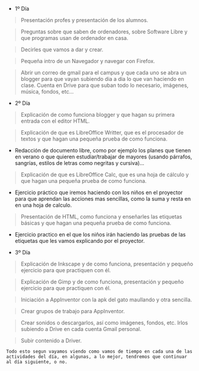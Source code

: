 * 1º Día 

> Presentación profes y presentación de los alumnos.

> Preguntas sobre que saben de ordenadores, sobre Software Libre y que programas usan de ordenador en casa.

> Decirles que vamos a dar y crear.

> Pequeña intro de un Navegador y navegar con Firefox.

> Abrir un correo de gmail para el campus y que cada uno se abra un blogger para que vayan subiendo dia a dia lo que van haciendo en clase. Cuenta en Drive para que suban todo lo necesario, imágenes, música, fondos, etc...


* 2º Día

> Explicación de como funciona blogger y que hagan su primera entrada con el editor HTML. 

> Explicación de que es LibreOffice Writter, que es el procesador de textos y que hagan una pequeña prueba de como funciona.

* Redacción de documento libre, como por ejemplo los planes que tienen en verano o que quieren estudiar/trabajar 
de mayores (usando párrafos, sangrías, estilos de letras como negritas y cursiva)...
	 

> Explicación de que es LibreOffice Calc, que es una hoja de cálculo y que hagan una pequeña prueba de como funciona.

* Ejercicio práctico que iremos haciendo con los niños en el proyector para
que aprendan las acciones mas sencillas, como la suma y resta en en una hoja de calculo.


> Presentación de HTML, como funciona y enseñarles las etiquetas básicas y que hagan una pequeña prueba de como funciona. 

* Ejercicio practico en el que los niños irán haciendo las pruebas de las etiquetas que les vamos explicando por el proyector. 


* 3º Día

> Explicación de Inkscape y de como funciona, presentación y pequeño ejercicio para que practiquen con él.

> Explicación de Gimp y de como funciona, presentación y pequeño ejercicio para que practiquen con él.

> Iniciación a AppInventor con la apk del gato maullando y otra sencilla.

> Crear grupos de trabajo para AppInventor.

> Crear sonidos o descargarlos, así como imágenes, fondos, etc. Irlos subiendo a Drive en cada cuenta Gmail personal.

> Subir contenido a Driver.

`Todo esto segun vayamos viendo como vamos de tiempo en cada una de las actividades del día, en algunas, a lo mejor, tendremos que continuar al día siguiente, o no.`
